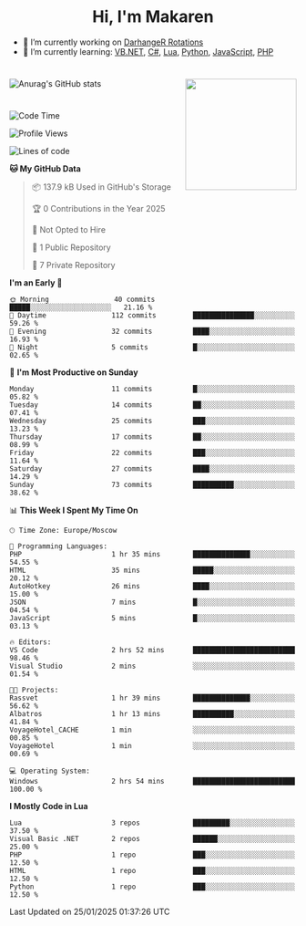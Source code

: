 <div id="header" align="center">
 <h1>Hi, I'm Makaren</h1>
</div>

- 🔭 I’m currently working on <a href="https://darhanger.github.io/rotations/">DarhangeR Rotations</a>
- 🌱 I’m currently learning: <a href="https://learn.microsoft.com/ru-ru/dotnet/visual-basic/">VB.NET</a>, <a href="https://dotnet.microsoft.com/en-us/languages/csharp">C#</a>, <a href="https://www.lua.org">Lua</a>, <a href="https://www.python.org">Python</a>, <a href="https://www.ecma-international.org/publications-and-standards/standards/ecma-262/">JavaScript</a>, <a href="https://www.php.net">PHP</a>
<!--
- 👯 I’m looking to collaborate on ...
- 🤔 I’m looking for help with ...
- 💬 Ask me about ...
- 📫 How to reach me: ...
- 😄 Pronouns: ...
- ⚡ Fun fact: ...
-->
#
![Anurag's GitHub stats](https://github-readme-stats.vercel.app/api?username=MakarenD&text_color=fff&icon_color=435cd9&show_icons=true&theme=dark&bg_color=00000000)<img align="right" src="https://media3.giphy.com/media/LaVp0AyqR5bGsC5Cbm/giphy.gif?cid=ecf05e4702j5mjw4h8mwt6p3xur6xnlpw7ymefs00ez9pcbs&ep=v1_gifs_search&rid=giphy.gif&ct=g" width="195"/> 

#
<!--START_SECTION:waka-->
![Code Time](http://img.shields.io/badge/Code%20Time-578%20hrs%209%20mins-blue)

![Profile Views](http://img.shields.io/badge/Profile%20Views-0-blue)

![Lines of code](https://img.shields.io/badge/From%20Hello%20World%20I%27ve%20Written-3.0%20million%20lines%20of%20code-blue)

**🐱 My GitHub Data** 

> 📦 137.9 kB Used in GitHub's Storage 
 > 
> 🏆 0 Contributions in the Year 2025
 > 
> 🚫 Not Opted to Hire
 > 
> 📜 1 Public Repository 
 > 
> 🔑 7 Private Repository 
 > 
**I'm an Early 🐤** 

```text
🌞 Morning                40 commits          █████░░░░░░░░░░░░░░░░░░░░   21.16 % 
🌆 Daytime                112 commits         ███████████████░░░░░░░░░░   59.26 % 
🌃 Evening                32 commits          ████░░░░░░░░░░░░░░░░░░░░░   16.93 % 
🌙 Night                  5 commits           █░░░░░░░░░░░░░░░░░░░░░░░░   02.65 % 
```
📅 **I'm Most Productive on Sunday** 

```text
Monday                   11 commits          █░░░░░░░░░░░░░░░░░░░░░░░░   05.82 % 
Tuesday                  14 commits          ██░░░░░░░░░░░░░░░░░░░░░░░   07.41 % 
Wednesday                25 commits          ███░░░░░░░░░░░░░░░░░░░░░░   13.23 % 
Thursday                 17 commits          ██░░░░░░░░░░░░░░░░░░░░░░░   08.99 % 
Friday                   22 commits          ███░░░░░░░░░░░░░░░░░░░░░░   11.64 % 
Saturday                 27 commits          ████░░░░░░░░░░░░░░░░░░░░░   14.29 % 
Sunday                   73 commits          ██████████░░░░░░░░░░░░░░░   38.62 % 
```


📊 **This Week I Spent My Time On** 

```text
🕑︎ Time Zone: Europe/Moscow

💬 Programming Languages: 
PHP                      1 hr 35 mins        ██████████████░░░░░░░░░░░   54.55 % 
HTML                     35 mins             █████░░░░░░░░░░░░░░░░░░░░   20.12 % 
AutoHotkey               26 mins             ████░░░░░░░░░░░░░░░░░░░░░   15.00 % 
JSON                     7 mins              █░░░░░░░░░░░░░░░░░░░░░░░░   04.54 % 
JavaScript               5 mins              █░░░░░░░░░░░░░░░░░░░░░░░░   03.13 % 

🔥 Editors: 
VS Code                  2 hrs 52 mins       █████████████████████████   98.46 % 
Visual Studio            2 mins              ░░░░░░░░░░░░░░░░░░░░░░░░░   01.54 % 

🐱‍💻 Projects: 
Rassvet                  1 hr 39 mins        ██████████████░░░░░░░░░░░   56.62 % 
Albatros                 1 hr 13 mins        ██████████░░░░░░░░░░░░░░░   41.84 % 
VoyageHotel_CACHE        1 min               ░░░░░░░░░░░░░░░░░░░░░░░░░   00.85 % 
VoyageHotel              1 min               ░░░░░░░░░░░░░░░░░░░░░░░░░   00.69 % 

💻 Operating System: 
Windows                  2 hrs 54 mins       █████████████████████████   100.00 % 
```

**I Mostly Code in Lua** 

```text
Lua                      3 repos             █████████░░░░░░░░░░░░░░░░   37.50 % 
Visual Basic .NET        2 repos             ██████░░░░░░░░░░░░░░░░░░░   25.00 % 
PHP                      1 repo              ███░░░░░░░░░░░░░░░░░░░░░░   12.50 % 
HTML                     1 repo              ███░░░░░░░░░░░░░░░░░░░░░░   12.50 % 
Python                   1 repo              ███░░░░░░░░░░░░░░░░░░░░░░   12.50 % 
```




 Last Updated on 25/01/2025 01:37:26 UTC
<!--END_SECTION:waka-->
